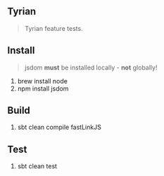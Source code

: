 Tyrian
------
>Tyrian feature tests.

Install
-------
>jsdom **must** be installed locally - **not** globally!
1. brew install node
2. npm install jsdom

Build
-----
1. sbt clean compile fastLinkJS

Test
----
1. sbt clean test